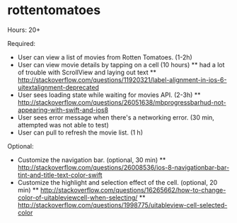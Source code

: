 rottentomatoes
==============
Hours: 20+

Required:
* User can view a list of movies from Rotten Tomatoes. (1-2h)
* User can view movie details by tapping on a cell (10 hours)
** had a lot of trouble with ScrollView and laying out text
** http://stackoverflow.com/questions/11920321/label-alignment-in-ios-6-uitextalignment-deprecated
* User sees loading state while waiting for movies API. (2-3h)
** http://stackoverflow.com/questions/26051638/mbprogressbarhud-not-appearing-with-swift-and-ios8
* User sees error message when there's a networking error. (30 min, attempted was not able to test)
* User can pull to refresh the movie list. (1 h)

Optional:
* Customize the navigation bar. (optional, 30 min)
** http://stackoverflow.com/questions/26008536/ios-8-navigationbar-bar-tint-and-title-text-color-swift
* Customize the highlight and selection effect of the cell. (optional, 20 min)
** http://stackoverflow.com/questions/16265662/how-to-change-color-of-uitableviewcell-when-selecting/
** http://stackoverflow.com/questions/1998775/uitableview-cell-selected-color
